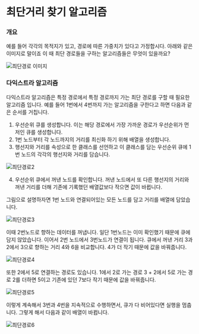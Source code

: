 # 최단거리 찾기 알고리즘

### 개요

예를 들어 각각의 목적지가 있고, 경로에 따른 가중치가 있다고 가정합시다. 아래와 같은 이미지로 말이죠 이 때 최단 경로들을 구하는 알고리즘들은 무엇이 있을까요?

![최단경로 이미지](https://user-images.githubusercontent.com/68115246/126433989-5689242f-0e27-48d7-8028-8fdf44b9da8a.png)

### 다익스트라 알고리즘

다익스트라 알고리즘은 특정 경로에서 특정 경로까지 가는 최단 경로를 구할 때 필요한 알고리즘 입니다.
예를 들어 1번에서 4번까지 가는 알고리즘을 구한다고 하면 다음과 같은 순서를 거칩니다.

1. 우선순위 큐를 생성합니다. 이는 해당 경로에서 가장 가까운 경로가 우선순위가 먼저인 큐를 생성합니다.
2. 1번 노드부터 각 노드까지의 거리를 최신화 하기 위해 배열을 생성합니다.
3. 행선지와 거리를 속성으로 한 클래스를 선언하고 이 클래스를 담는 우선순위 큐에 1번 노드의 각각의 행선지와 거리를 담습니다.

![최단경로2](https://user-images.githubusercontent.com/68115246/126434282-376cb52d-46b0-41e8-a50a-009402f9dbd2.png)

4. 우선순위 큐에서 꺼낸 노드를 확인합니다. 꺼낸 노드에서 또 다른 행선지의 거리와 꺼낸 거리를 더해 기존에 기록했던 배열값보다 작으면 값이 바뀝니다.

그림으로 설명하자면 1번 노드와 연결되어있는 모든 노드를 담고 거리를 배열에 담았습니다.

![최단경로3](https://user-images.githubusercontent.com/68115246/126434547-5e441d4d-b618-4838-9117-ada4d322176f.png)

이때 2번노드로 향하는 데이터를 꺼냅니다. 일단 1번노드는 이미 확인했기 때문에 큐에 담지 않았습니다. 이어서 2번 노드에서 3번노드가 연결이 됩니다. 
큐에서 꺼낸 거리 3과 2에서 3으로 향하는 거리 4와 6을 비교합니다. 4가 더 작기 때문에 값을 바꿔줍니다.

![최단경로4](https://user-images.githubusercontent.com/68115246/126434761-3be7e491-5dd9-46f8-895b-98830de6302c.png)

또한 2에서 5로 연결하는 경로도 있습니다. 1에서 2로 가는 경로 3 + 2에서 5로 가는 경로 2를 더하면 5이고 기존에 있던 7보다 작기 때문에 값을 바꿔줍니다.

![최단경로5](https://user-images.githubusercontent.com/68115246/126434993-5bb26555-e676-4240-9725-84e82c0e6373.png)

이렇게 계속해서 3번과 4번을 지속적으로 수행하면서, 큐가 다 비어있다면 실행을 멈춥니다.
그렇게 해서 다음과 같이 배열이 바뀝니다.

![최단경로6](https://user-images.githubusercontent.com/68115246/126435262-aff5178c-eb03-41a7-92b3-9d880c738b11.png)
